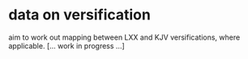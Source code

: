 # data on versification

aim to work out mapping between LXX and KJV versifications, where applicable. [... work in progress ...]<br>
<br>